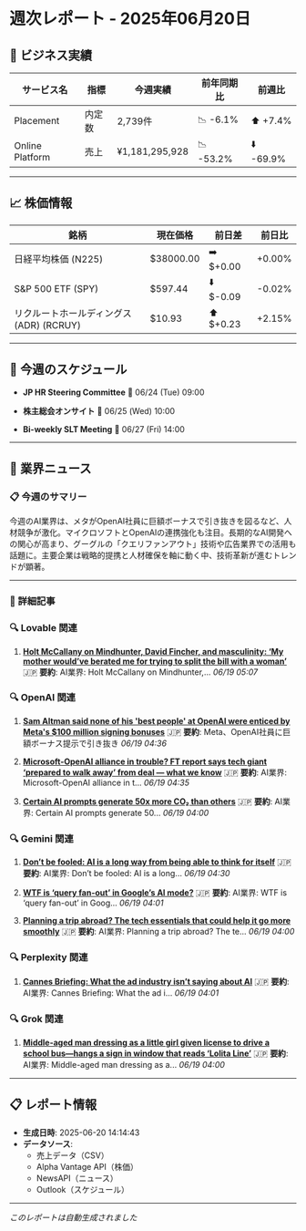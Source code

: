 # 週次レポート - 2025年06月20日

## 💼 ビジネス実績

| サービス名 | 指標 | 今週実績 | 前年同期比 | 前週比 |
|------------|------|----------|------------|--------|
| Placement | 内定数 | 2,739件 | 📉 -6.1% | ⬆️ +7.4% |
| Online Platform | 売上 | ¥1,181,295,928 | 📉 -53.2% | ⬇️ -69.9% |

---

## 📈 株価情報

| 銘柄 | 現在価格 | 前日差 | 前日比 |
|------|----------|--------|--------|
| 日経平均株価 (N225) | $38000.00 | ➡️ $+0.00 | +0.00% |
| S&P 500 ETF (SPY) | $597.44 | ⬇️ $-0.09 | -0.02% |
| リクルートホールディングス (ADR) (RCRUY) | $10.93 | ⬆️ $+0.23 | +2.15% |

---

## 📅 今週のスケジュール

- **JP HR Steering Committee**
  📅 06/24 (Tue) 09:00

- **株主総会オンサイト**
  📅 06/25 (Wed) 10:00

- **Bi-weekly SLT Meeting**
  📅 06/27 (Fri) 14:00



---

## 📰 業界ニュース

### 📋 今週のサマリー

今週のAI業界は、メタがOpenAI社員に巨額ボーナスで引き抜きを図るなど、人材競争が激化。マイクロソフトとOpenAIの連携強化も注目。長期的なAI開発への関心が高まり、グーグルの「クエリファンアウト」技術や広告業界での活用も話題に。主要企業は戦略的提携と人材確保を軸に動く中、技術革新が進むトレンドが顕著。

---

### 📄 詳細記事


### 🔍 Lovable 関連

1. **[Holt McCallany on Mindhunter, David Fincher, and masculinity: ‘My mother would’ve berated me for trying to split the bill with a woman’](https://www.the-independent.com/arts-entertainment/tv/features/holt-mccallany-mindhunter-waterfront-netflix-b2772498.html)**
   🇯🇵 **要約**: AI業界: Holt McCallany on Mindhunter,...
   *06/19 05:07*


### 🔍 OpenAI 関連

1. **[Sam Altman said none of his 'best people' at OpenAI were enticed by Meta's $100 million signing bonuses](https://biztoc.com/x/955a742bb3afaa25)**
   🇯🇵 **要約**: Meta、OpenAI社員に巨額ボーナス提示で引き抜き
   *06/19 04:36*

2. **[Microsoft-OpenAI alliance in trouble? FT report says tech giant ‘prepared to walk away’ from deal — what we know](https://www.livemint.com/companies/news/microsoft-openai-alliance-trouble-ft-report-says-tech-giant-prepared-walk-away-deal-chatgpt-what-we-know-for-profit-news-11750305893315.html)**
   🇯🇵 **要約**: AI業界: Microsoft-OpenAI alliance in t...
   *06/19 04:35*

3. **[Certain AI prompts generate 50x more CO₂ than others](https://www.popsci.com/technology/ai-co2-emissions-study/)**
   🇯🇵 **要約**: AI業界: Certain AI prompts generate 50...
   *06/19 04:00*


### 🔍 Gemini 関連

1. **[Don’t be fooled: AI is a long way from being able to think for itself](https://www.irishtimes.com/business/innovation/2025/06/19/dont-be-fooled-ai-is-a-long-way-from-being-able-to-think-for-itself/)**
   🇯🇵 **要約**: AI業界: Don’t be fooled: AI is a long...
   *06/19 04:30*

2. **[WTF is ‘query fan-out’ in Google’s AI mode?](http://digiday.com/media/wtf-is-query-fan-out-in-googles-ai-mode/)**
   🇯🇵 **要約**: AI業界: WTF is ‘query fan-out’ in Goog...
   *06/19 04:01*

3. **[Planning a trip abroad? The tech essentials that could help it go more smoothly](https://www.irishtimes.com/business/2025/06/19/planning-a-trip-the-tech-essentials-that-could-help-it-go-more-smoothly/)**
   🇯🇵 **要約**: AI業界: Planning a trip abroad? The te...
   *06/19 04:00*


### 🔍 Perplexity 関連

1. **[Cannes Briefing: What the ad industry isn’t saying about AI](http://digiday.com/marketing/cannes-briefing-what-the-ad-industry-isnt-saying-about-ai/)**
   🇯🇵 **要約**: AI業界: Cannes Briefing: What the ad i...
   *06/19 04:01*


### 🔍 Grok 関連

1. **[Middle-aged man dressing as a little girl given license to drive a school bus—hangs a sign in window that reads ‘Lolita Line’](https://www.americanthinker.com/blog/2025/06/middle_aged_man_dressing_as_a_little_girl_given_license_to_drive_a_school_bus_hangs_a_sign_in_window_that_reads_lolita_line.html)**
   🇯🇵 **要約**: AI業界: Middle-aged man dressing as a...
   *06/19 04:00*



---

## 📋 レポート情報

- **生成日時**: 2025-06-20 14:14:43
- **データソース**: 
  - 売上データ（CSV）
  - Alpha Vantage API（株価）
  - NewsAPI（ニュース）
  - Outlook（スケジュール）

---

*このレポートは自動生成されました*
